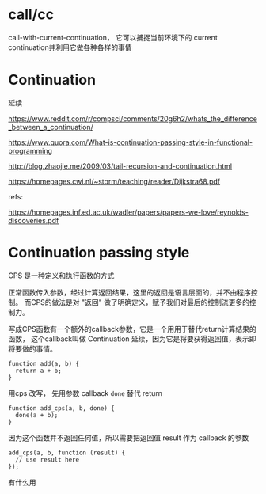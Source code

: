 # call/cc
call-with-current-continuation，
它可以捕捉当前环境下的 current continuation并利用它做各种各样的事情

# Continuation
延续

https://www.reddit.com/r/compsci/comments/20g6h2/whats_the_difference_between_a_continuation/

https://www.quora.com/What-is-continuation-passing-style-in-functional-programming

http://blog.zhaojie.me/2009/03/tail-recursion-and-continuation.html

https://homepages.cwi.nl/~storm/teaching/reader/Dijkstra68.pdf

refs:

https://homepages.inf.ed.ac.uk/wadler/papers/papers-we-love/reynolds-discoveries.pdf


# Continuation passing style
CPS 是一种定义和执行函数的方式

正常函数传入参数，经过计算返回结果，这里的返回是语言层面的，并不由程序控制。
而CPS的做法是对 "返回" 做了明确定义，赋予我们对最后的控制流更多的控制力。

写成CPS函数有一个额外的callback参数，它是一个用用于替代return计算结果的函数，
这个callback叫做 Continuation 延续，因为它是将要获得返回值，表示即将要做的事情。

```
function add(a, b) {
  return a + b;
}
```
用cps 改写， 先用参数 callback `done`  替代 return
```
function add_cps(a, b, done) {
  done(a + b);
}
```
因为这个函数并不返回任何值，所以需要把返回值 result 作为 callback 的参数
```
add_cps(a, b, function (result) {
  // use result here
});
```

有什么用
